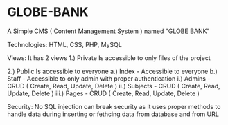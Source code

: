 # GLOBE-BANK
A Simple CMS ( Content Management System ) named "GLOBE BANK"

Technologies: 
HTML, CSS, PHP, MySQL

Views: 
It has 2 views
  1.) Private
      Is accessible to only files of the project
      
  2.) Public
      Is accessible to everyone
      a.) Index - Accessible to everyone
      b.) Staff - Accessible to only admin with proper authentication 
          i.) Admins - CRUD ( Create, Read, Update, Delete )
          ii.) Subjects - CRUD ( Create, Read, Update, Delete )
          iii.) Pages - CRUD ( Create, Read, Update, Delete )
  
Security: 
No SQL injection can break security as it uses proper methods to handle data during inserting or fethcing data from database and from URL


